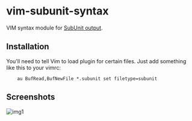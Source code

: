 # vim-subunit-syntax

VIM syntax module for [SubUnit
output](https://github.com/testing-cabal/subunit/).

## Installation

You'll need to tell Vim to load plugin for certain files. Just add something
like this to your vimrc:

~~~ vim
	au BufRead,BufNewFile *.subunit set filetype=subunit
~~~

## Screenshots

![img1](http://i.imgur.com/BTNZc7h.png)
